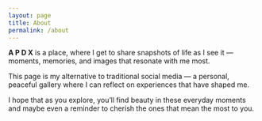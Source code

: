 ```yaml
---
layout: page
title: About
permalink: /about
---
```


**A P D X** is a place, where I get to share snapshots of life as I see it — moments, memories, and images that resonate with me most.

This page is my alternative to traditional social media — a personal, peaceful gallery where I can reflect on experiences that have shaped me.

I hope that as you explore, you’ll find beauty in these everyday moments and maybe even a reminder to cherish the ones that mean the most to you.